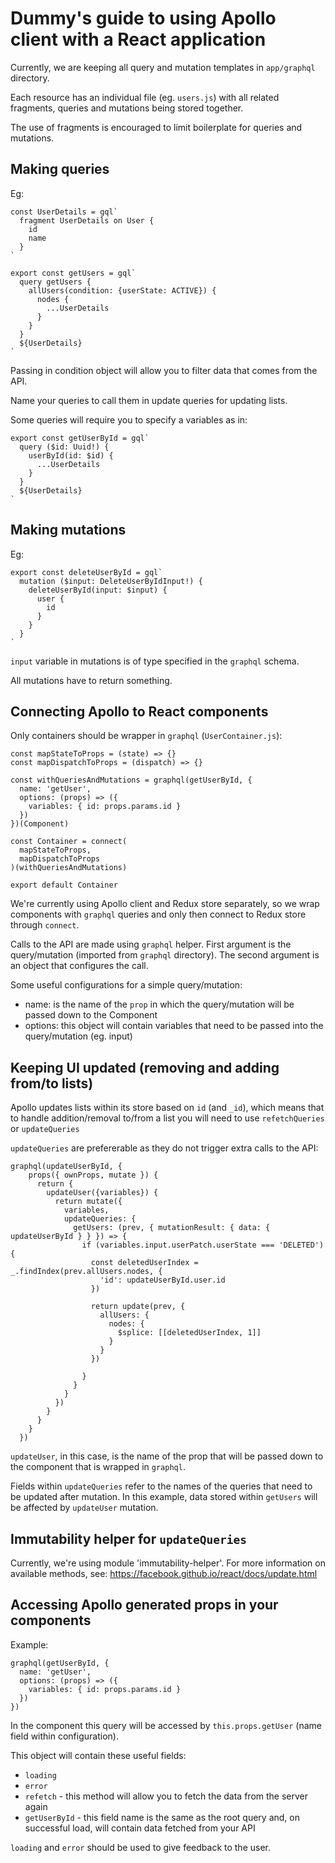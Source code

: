 # Dummy's guide to using Apollo client with a React application


Currently, we are keeping all query and mutation templates in `app/graphql` directory.

Each resource has an individual file (eg. `users.js`) with all related fragments, queries and mutations being stored together.

The use of fragments is encouraged to limit boilerplate for queries and mutations.


## Making queries

Eg:


```
const UserDetails = gql`
  fragment UserDetails on User {
    id
    name
  }
`

export const getUsers = gql`
  query getUsers {
    allUsers(condition: {userState: ACTIVE}) {
      nodes {
        ...UserDetails
      }
    }
  }
  ${UserDetails}
`
```

Passing in condition object will allow you to filter data that comes from the API.

Name your queries to call them in update queries for updating lists.


Some queries will require you to specify a variables as in:


```
export const getUserById = gql`
  query ($id: Uuid!) {
    userById(id: $id) {
      ...UserDetails
    }
  }
  ${UserDetails}
`

```

## Making mutations


Eg:


```
export const deleteUserById = gql`
  mutation ($input: DeleteUserByIdInput!) {
    deleteUserById(input: $input) {
      user {
        id
      }
    }
  }
`
```

`input` variable in mutations is of type specified in the `graphql` schema.

All mutations have to return something.


## Connecting Apollo to React components

Only containers should be wrapper in `graphql` (`UserContainer.js`):

```
const mapStateToProps = (state) => {}
const mapDispatchToProps = (dispatch) => {}

const withQueriesAndMutations = graphql(getUserById, {
  name: 'getUser',
  options: (props) => ({
    variables: { id: props.params.id }
  })
})(Component)

const Container = connect(
  mapStateToProps,
  mapDispatchToProps
)(withQueriesAndMutations)

export default Container

```

We're currently using Apollo client and Redux store separately, so we wrap components with `graphql` queries and only then connect to Redux store through `connect`.

Calls to the API are made using `graphql` helper. First argument is the query/mutation (imported from `graphql` directory). The second argument is an object that configures the call.

Some useful configurations for a simple query/mutation:

 - name: is the name of the `prop` in which the query/mutation will be passed down to the Component
 - options: this object will contain variables that need to be passed into the query/mutation (eg. input)

## Keeping UI updated (removing and adding from/to lists)

Apollo updates lists within its store based on `id` (and `_id`), which means that to handle addition/removal to/from a list you will need to use `refetchQueries` or `updateQueries`

`updateQueries` are prefererable as they do not trigger extra calls to the API:

```
graphql(updateUserById, {
    props({ ownProps, mutate }) {
      return {
        updateUser({variables}) {
          return mutate({
            variables,
            updateQueries: {
              getUsers: (prev, { mutationResult: { data: { updateUserById } } }) => {
                if (variables.input.userPatch.userState === 'DELETED') {
                  const deletedUserIndex = _.findIndex(prev.allUsers.nodes, {
                    'id': updateUserById.user.id
                  })

                  return update(prev, {
                    allUsers: {
                      nodes: {
                        $splice: [[deletedUserIndex, 1]]
                      }
                    }
                  })

                }
              }
            }
          })
        }
      }
    }
  })
```

`updateUser`, in this case, is the name of the prop that will be passed down to the component that is wrapped in `graphql`.

Fields within `updateQueries` refer to the names of the queries that need to be updated after mutation. In this example, data stored within `getUsers` will be affected by `updateUser` mutation.

## Immutability helper for `updateQueries`

Currently, we're using module 'immutability-helper'. For more information on available methods, see: https://facebook.github.io/react/docs/update.html

## Accessing Apollo generated props in your components

Example:

```
graphql(getUserById, {
  name: 'getUser',
  options: (props) => ({
    variables: { id: props.params.id }
  })
})
```

In the component this query will be accessed by `this.props.getUser` (name field within configuration).

This object will contain these useful fields:

- `loading`
- `error`
- `refetch` - this method will allow you to fetch the data from the server again
- `getUserById` - this field name is the same as the root query and, on successful load, will contain data fetched from your API


`loading` and `error` should be used to give feedback to the user.


